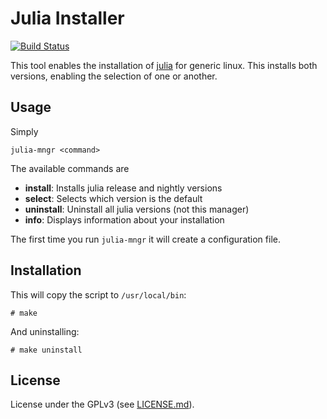 # Julia Installer

[![Build
Status](https://travis-ci.org/abelsiqueira/julia-mngr.svg?branch=master)](https://travis-ci.org/abelsiqueira/julia-mngr)

This tool enables the installation of
[julia](http://julialang.org/) for generic linux.
This installs both versions, enabling the selection of one or another.

## Usage

Simply

    julia-mngr <command>

The available commands are
  - **install**: Installs julia release and nightly versions
  - **select**: Selects which version is the default
  - **uninstall**: Uninstall all julia versions (not this manager)
  - **info**: Displays information about your installation

The first time you run `julia-mngr` it will create a configuration file.

## Installation

This will copy the script to `/usr/local/bin`:

    # make

And uninstalling:

    # make uninstall

## License

License under the GPLv3 (see [LICENSE.md](LICENSE.md)).

